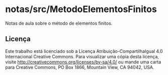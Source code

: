 # notas/src/MetodoElementosFinitos

Notas de aula sobre o método de elementos finitos.

## Licença

Este trabalho está licenciado sob a Licença Atribuição-CompartilhaIgual 4.0 Internacional Creative Commons. Para visualizar uma cópia desta licença, visite http://creativecommons.org/licenses/by-sa/4.0/ ou mande uma carta para Creative Commons, PO Box 1866, Mountain View, CA 94042, USA.
